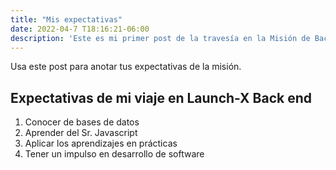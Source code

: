 ```yaml
---
title: "Mis expectativas"
date: 2022-04-7 T18:16:21-06:00
description: 'Este es mi primer post de la travesía en la Misión de Backend con Node JS de Launch X.'
---
```


Usa este post para anotar tus expectativas de la misión.

## Expectativas de mi viaje en Launch-X Back end

1. Conocer de bases de datos
2. Aprender del Sr. Javascript
3. Aplicar los aprendizajes en prácticas
4. Tener un impulso en desarrollo de software
